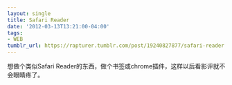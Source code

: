 ```yaml
---
layout: single
title: Safari Reader
date: '2012-03-13T13:21:00-04:00'
tags:
- WEB
tumblr_url: https://rapturer.tumblr.com/post/19240827877/safari-reader
---
```

想做个类似Safari Reader的东西，做个书签或chrome插件，这样以后看影评就不会眼睛疼了。

